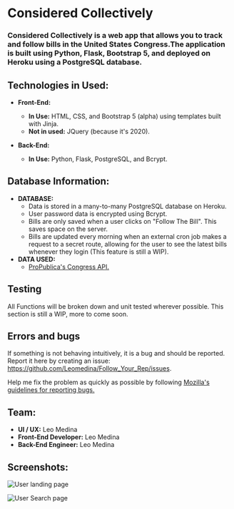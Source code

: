#  Considered Collectively

### Considered Collectively is a web app that allows you to track and follow bills in the United States Congress.The application is built using Python, Flask, Bootstrap 5, and deployed on Heroku using a PostgreSQL database.

## Technologies in Used:
* **Front-End:**
  * **In Use:** HTML, CSS, and Bootstrap 5 (alpha) using templates built with Jinja.
  * **Not in used:** JQuery (because it's 2020).

* **Back-End:**
  * **In Use:** Python, Flask, PostgreSQL, and Bcrypt.
  
##  Database Information:

* **DATABASE:**
  * Data is stored in a many-to-many PostgreSQL database on Heroku.
  * User password data is encrypted using Bcrypt.
  * Bills are only saved when a user clicks on "Follow The Bill". This saves space on the server.
  * Bills are updated every morning when an external cron job makes a  request to a secret route, allowing for the user to see the latest bills whenever they login (This feature is still a WIP).
* **DATA USED:**
  * [ProPublica's Congress API.](https://www.propublica.org/datastore/api/propublica-congress-api)

## Testing
All Functions will be broken down and unit tested wherever possible. This section is still a WIP, more to come soon.

## Errors and bugs

If something is not behaving intuitively, it is a bug and should be reported. Report it here by creating an issue: https://github.com/Leomedina/Follow_Your_Rep/issues.

Help me fix the problem as quickly as possible by following [Mozilla's guidelines for reporting bugs.](https://developer.mozilla.org/en-US/docs/Mozilla/QA/Bug_writing_guidelines#General_Outline_of_a_Bug_Report)

## Team:

* **UI / UX:** Leo Medina
* **Front-End Developer:** Leo Medina
* **Back-End Engineer:** Leo Medina

## Screenshots:

![User landing page](https://i.imgur.com/FJTdpc7.jpg)

![User Search page](https://i.imgur.com/ySnn9ty.jpg)